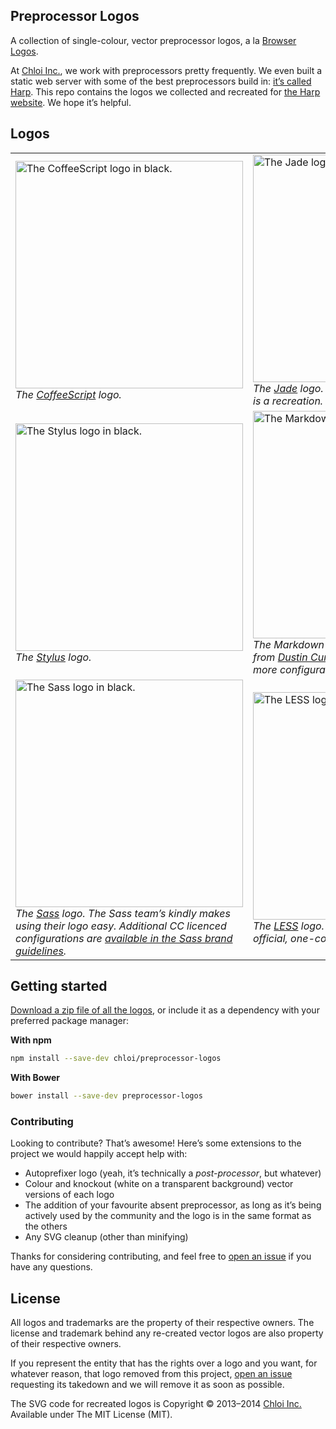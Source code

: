 ## Preprocessor Logos

A collection of single-colour, vector preprocessor logos, a la [Browser Logos](https://github.com/alrra/browser-logos).

At [Chloi Inc.](http://chloi.io), we work with preprocessors pretty frequently. We even built a static web server with some of the best preprocessors build in: [it’s called Harp](http://github.com/sintaxi/harp). This repo contains the logos we collected and recreated for [the Harp website](http://harpjs.com). We hope it’s helpful.

## Logos

<table>
<tr>
<td>
<img alt="The CoffeeScript logo in black." src="https://cdn.rawgit.com/chloi/preprocessor-logos/master/coffeescript/coffeescript.svg" width="364px" /><br/>
<em>The <a href="https://github.com/jashkenas/coffeescript">CoffeeScript</a> logo.</em>
</td>
<td>
<img alt="The Jade logo in black." src="https://cdn.rawgit.com/chloi/preprocessor-logos/master/jade/jade.svg" width="364px" /><br/>
<em>The <a href="https://github.com/jadejs/jade">Jade</a> logo. No vector was available, so this is a recreation.</em>
</td>
</tr>
<tr>
<td>
<img alt="The Stylus logo in black." src="https://cdn.rawgit.com/chloi/preprocessor-logos/master/stylus/stylus.svg" width="364px" /><br/>
<em>The <a href="https://github.com/learnboost/stylus">Stylus</a> logo.</em>
</td>
<td>
<img alt="The Markdown logo in black." src="https://cdn.rawgit.com/chloi/preprocessor-logos/master/markdown/markdown.svg" width="364px" /><br/>
<em>The Markdown logo. This is a optimised SVG from <a href="https://github.com/dcurtis/markdown-mark">Dustin Curtis’ Markdown marks</a>, where more configurations are available.</em>
</td>
</tr>
<tr>
<td>
<img alt="The Sass logo in black." src="https://cdn.rawgit.com/chloi/preprocessor-logos/master/sass/sass.svg" width="364px" /><br/>
<em>The <a href="https://github.com/sass/libsass">Sass</a> logo. The Sass team’s kindly makes using their logo easy. Additional CC licenced configurations are <a href="http://sass-lang.com/styleguide/brand/">available in the Sass brand guidelines</a>.</em>
</td>
<td>
<img alt="The LESS logo in black." src="https://cdn.rawgit.com/chloi/preprocessor-logos/master/less/less.svg" width="364px" /><br/>
<em>The <a href="https://github.com/less/less.js">LESS</a> logo. This is a reproduction as is no official, one-colour version is available.</em>
</td>
</tr>
</table>

## Getting started

[Download a zip file of all the logos](https://github.com/chloi/preprocessor-logos/archive/master.zip), or include it as a dependency with your preferred package manager:

__With npm__

```sh
npm install --save-dev chloi/preprocessor-logos
```

__With Bower__

```sh
bower install --save-dev preprocessor-logos
```

### Contributing

Looking to contribute? That’s awesome! Here’s some extensions to the project we would happily accept help with:

- Autoprefixer logo (yeah, it’s technically a _post-processor_, but whatever)
- Colour and knockout (white on a transparent background) vector versions of each logo
- The addition of your favourite absent preprocessor, as long as it’s being actively used by the community and the logo is in the same format as the others
- Any SVG cleanup (other than minifying)

Thanks for considering contributing, and feel free to [open an issue](https://github.com/chloi/preprocessor-logos) if you have any questions.

## License

All logos and trademarks are the property of their respective owners. The license and trademark behind any re-created vector logos are also property of their respective owners.

If you represent the entity that has the rights over a logo and you want, for whatever reason, that logo removed from this project, [open an issue](https://github.com/chloi/preprocessor-logos/issues) requesting its takedown and we will remove it as soon as possible.

The SVG code for recreated logos is Copyright © 2013–2014 [Chloi Inc.](http://chloi.io) Available under The MIT License (MIT).
